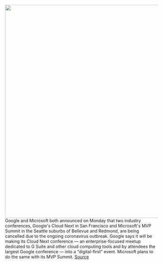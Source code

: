 <img src='https://cdn.vox-cdn.com/thumbor/L_tzUEvQQy-ZznWkjGhXpN2VB_M=/0x0:2040x1360/1200x800/filters:focal(857x517:1183x843)/cdn.vox-cdn.com/uploads/chorus_image/image/66420474/acastro_180130_1777_0003.0.jpg' width='700px' /><br/>
Google and Microsoft both announced on Monday that two industry conferences, Google's Cloud Next in San Francisco and Microsoft's MVP Summit in the Seattle suburbs of Bellevue and Redmond, are being cancelled due to the ongoing coronavirus outbreak. Google says it will be making its Cloud Next conference — an enterprise-focused meetup dedicated to G Suite and other cloud computing tools and by attendees the largest Google conference — into a “digital-first” event. Microsoft plans to do the same with its MVP Summit.
<a href='https://www.theverge.com/2020/3/2/21162185/google-microsoft-io-2020-build-tech-conference-coronavirus'> Source <a/>